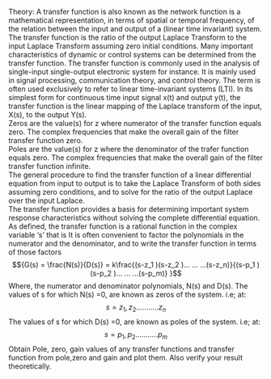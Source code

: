 Theory: A transfer function is also known as the network function is a mathematical representation, in terms of spatial or temporal frequency, of the relation between the input and output of a (linear time invariant) system. The transfer function is the ratio of the output Laplace Transform to the input Laplace Transform assuming zero initial conditions. Many important characteristics of dynamic or control systems can be determined from the transfer function. The transfer function is commonly used in the analysis of single-input single-output electronic system for instance. It is mainly used in signal processing, communication theory, and control theory. The term is often used exclusively to refer to linear time-invariant systems (LTI). In its simplest form for continuous time input signal x(t) and output y(t), the transfer function is the linear mapping of the Laplace transform of the input, X(s), to the output Y(s).<br>
Zeros are the value(s) for z where numerator of the transfer function equals zero. The complex frequencies that make the overall gain of the filter transfer function zero. <br>
Poles are the value(s) for z where the denominator of the trafer function equals zero. The complex frequencies that make the overall gain of the filter transfer function infinite. <br>
The general procedure to find the transfer function of a linear differential equation from input to output is to take the Laplace Transform of both sides assuming zero conditions, and to solve for the ratio of the output Laplace over the input Laplace. <br>
The transfer function provides a basis for determining important system response characteristics without solving the complete differential equation. As defined, the transfer function is a rational function in the complex variable ‘s’ that is It is often convenient to factor the polynomials in the numerator and the denominator, and to write the transfer function in terms of those factors 
$${G(s) = \frac{N(s)}{D(s)} = k\frac{(s-z_1 )(s-z_2 )... ... ...(s-z_n)}{(s-p_1 )(s-p_2 )... ... ...(s-p_m)} }$$
Where, the numerator and denominator polynomials, N(s) and D(s).
				The values of s for which N(s) =0, are known as zeros of the system. i.e; at: $${s = z_1, z_2……….. z_n}$$
				The values of s for which D(s) =0, are known as poles of the system. i.e; at: $${s = p_1, p_2……….. p_m}$$
				Obtain Pole, zero, gain values of any transfer functions and transfer function from pole,zero and gain and plot them. Also verify your result theoretically.
